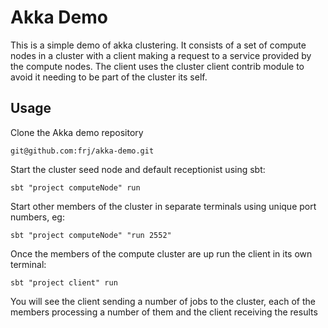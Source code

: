 Akka Demo
=========

This is a simple demo of akka clustering. It consists of a set of compute nodes in a cluster with a client making
a request to a service provided by the compute nodes. The client uses the cluster client contrib module to avoid it
needing to be part of the cluster its self.

Usage
-----

Clone the Akka demo repository

```
git@github.com:frj/akka-demo.git
```

Start the cluster seed node and default receptionist using sbt:

```
sbt "project computeNode" run
```

Start other members of the cluster in separate terminals using unique port numbers, eg:

```
sbt "project computeNode" "run 2552"
```

Once the members of the compute cluster are up run the client in its own terminal:

```
sbt "project client" run
```

You will see the client sending a number of jobs to the cluster, each of the members processing a number of them and
the client receiving the results

